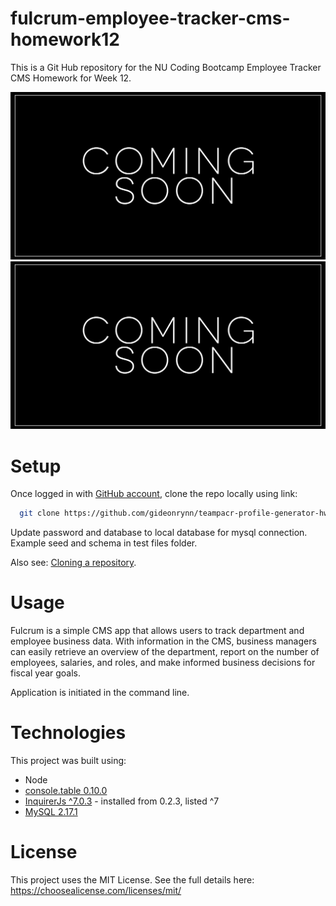 # fulcrum-employee-tracker-cms-homework12
This is a Git Hub repository for the NU Coding Bootcamp Employee Tracker CMS Homework for Week 12.

![fulcrum app screenshot](assets/images/fulcrumapp.jpg)
![fulcrum app gif](assets/images/fulcrumapp.gif)


# Setup

Once logged in with [GitHub account](https://github.login/), clone the repo locally using link:

```sh
  git clone https://github.com/gideonrynn/teampacr-profile-generator-hw7.git
```

Update password and database to local database for mysql connection. Example seed and schema in test files folder. 

Also see: [Cloning a repository](https://help.github.com/en/github/creating-cloning-and-archiving-repositories/cloning-a-repository).


# Usage

Fulcrum is a simple CMS app that allows users to track department and employee business data. With information in the CMS, business managers can easily retrieve an overview of the department, report on the number of employees, salaries, and roles, and make informed business decisions for fiscal year goals.

Application is initiated in the command line. 


# Technologies

This project was built using:

  - Node
  - [console.table 0.10.0](https://www.npmjs.com/package/console.table)
  - [InquirerJs ^7.0.3](https://www.npmjs.com/package/inquirer/v/0.2.3) - installed from 0.2.3, listed ^7
  - [MySQL 2.17.1](https://www.npmjs.com/package/mysql)
  


# License

This project uses the MIT License. See the full details here: https://choosealicense.com/licenses/mit/ 
